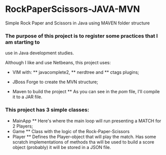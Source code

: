 # RockPaperScissors-JAVA-MVN

Simple Rock Paper and Scissors in Java using MAVEN folder structure

### The purpose of this project is to register some practices that I am starting to
use in Java development studies.

Although I like and use Netbeans, this project uses:

* VIM with:
** javacomplete2, 
** nerdtree and 
** ctags plugins;

* JBoss Forge to create the MVN structure;

* Maven to build the project
** As you can see in the *pom* file, I'll compile it to a JAR file.

### This project has 3 simple classes:

* MainApp
** Here's where the main loop will run presenting a MATCH for 2 Players;
* Game
** Class with the logic of the Rock-Paper-Scissors
* Player
** Defines the Player-object that will play the match. Has some scratch
implementations of methods tha will be used to build a score object (probably)
it will be stored in a JSON file.
